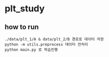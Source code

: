 # plt_study

## how to run
```
./data/plt_1/A & data/plt_2/B 경로로 데이터 저장
python -m utils.preprocess 데이터 전처리
python main.py 로 학습진행

```